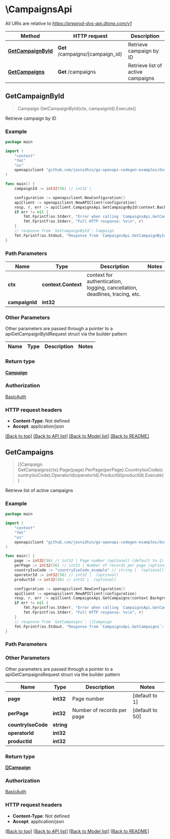 # \CampaignsApi

All URIs are relative to *https://preprod-dvs-api.dtone.com/v1*

Method | HTTP request | Description
------------- | ------------- | -------------
[**GetCampaignById**](CampaignsApi.md#GetCampaignById) | **Get** /campaigns/{campaign_id} | Retrieve campaign by ID
[**GetCampaigns**](CampaignsApi.md#GetCampaigns) | **Get** /campaigns | Retrieve list of active campaigns



## GetCampaignById

> Campaign GetCampaignById(ctx, campaignId).Execute()

Retrieve campaign by ID

### Example

```go
package main

import (
    "context"
    "fmt"
    "os"
    openapiclient "github.com/josnidhin/go-openapi-codegen-examples/dvsclient/dvsapi"
)

func main() {
    campaignId := int32(56) // int32 | 

    configuration := openapiclient.NewConfiguration()
    apiClient := openapiclient.NewAPIClient(configuration)
    resp, r, err := apiClient.CampaignsApi.GetCampaignById(context.Background(), campaignId).Execute()
    if err != nil {
        fmt.Fprintf(os.Stderr, "Error when calling `CampaignsApi.GetCampaignById``: %v\n", err)
        fmt.Fprintf(os.Stderr, "Full HTTP response: %v\n", r)
    }
    // response from `GetCampaignById`: Campaign
    fmt.Fprintf(os.Stdout, "Response from `CampaignsApi.GetCampaignById`: %v\n", resp)
}
```

### Path Parameters


Name | Type | Description  | Notes
------------- | ------------- | ------------- | -------------
**ctx** | **context.Context** | context for authentication, logging, cancellation, deadlines, tracing, etc.
**campaignId** | **int32** |  | 

### Other Parameters

Other parameters are passed through a pointer to a apiGetCampaignByIdRequest struct via the builder pattern


Name | Type | Description  | Notes
------------- | ------------- | ------------- | -------------


### Return type

[**Campaign**](Campaign.md)

### Authorization

[BasicAuth](../README.md#BasicAuth)

### HTTP request headers

- **Content-Type**: Not defined
- **Accept**: application/json

[[Back to top]](#) [[Back to API list]](../README.md#documentation-for-api-endpoints)
[[Back to Model list]](../README.md#documentation-for-models)
[[Back to README]](../README.md)


## GetCampaigns

> []Campaign GetCampaigns(ctx).Page(page).PerPage(perPage).CountryIsoCode(countryIsoCode).OperatorId(operatorId).ProductId(productId).Execute()

Retrieve list of active campaigns

### Example

```go
package main

import (
    "context"
    "fmt"
    "os"
    openapiclient "github.com/josnidhin/go-openapi-codegen-examples/dvsclient/dvsapi"
)

func main() {
    page := int32(56) // int32 | Page number (optional) (default to 1)
    perPage := int32(56) // int32 | Number of records per page (optional) (default to 50)
    countryIsoCode := "countryIsoCode_example" // string |  (optional)
    operatorId := int32(56) // int32 |  (optional)
    productId := int32(56) // int32 |  (optional)

    configuration := openapiclient.NewConfiguration()
    apiClient := openapiclient.NewAPIClient(configuration)
    resp, r, err := apiClient.CampaignsApi.GetCampaigns(context.Background()).Page(page).PerPage(perPage).CountryIsoCode(countryIsoCode).OperatorId(operatorId).ProductId(productId).Execute()
    if err != nil {
        fmt.Fprintf(os.Stderr, "Error when calling `CampaignsApi.GetCampaigns``: %v\n", err)
        fmt.Fprintf(os.Stderr, "Full HTTP response: %v\n", r)
    }
    // response from `GetCampaigns`: []Campaign
    fmt.Fprintf(os.Stdout, "Response from `CampaignsApi.GetCampaigns`: %v\n", resp)
}
```

### Path Parameters



### Other Parameters

Other parameters are passed through a pointer to a apiGetCampaignsRequest struct via the builder pattern


Name | Type | Description  | Notes
------------- | ------------- | ------------- | -------------
 **page** | **int32** | Page number | [default to 1]
 **perPage** | **int32** | Number of records per page | [default to 50]
 **countryIsoCode** | **string** |  | 
 **operatorId** | **int32** |  | 
 **productId** | **int32** |  | 

### Return type

[**[]Campaign**](Campaign.md)

### Authorization

[BasicAuth](../README.md#BasicAuth)

### HTTP request headers

- **Content-Type**: Not defined
- **Accept**: application/json

[[Back to top]](#) [[Back to API list]](../README.md#documentation-for-api-endpoints)
[[Back to Model list]](../README.md#documentation-for-models)
[[Back to README]](../README.md)


